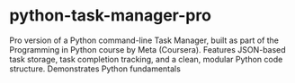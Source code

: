 # python-task-manager-pro
Pro version of a Python command-line Task Manager, built as part of the Programming in Python course by Meta (Coursera). Features JSON-based task storage, task completion tracking, and a clean, modular Python code structure. Demonstrates Python fundamentals
